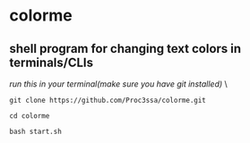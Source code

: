 # colorme
## shell program for changing text colors in terminals/CLIs

*run this in your terminal(make sure you have git installed)* \
```
git clone https://github.com/Proc3ssa/colorme.git 
```
```
cd colorme 
```
```
bash start.sh
```
